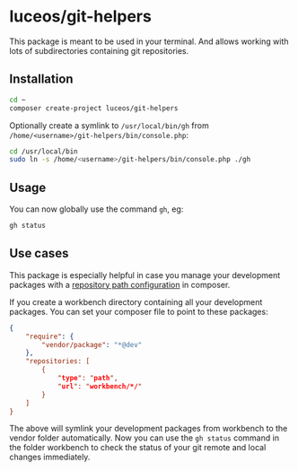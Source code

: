 # luceos/git-helpers

This package is meant to be used in your terminal. And allows
working with lots of subdirectories containing git repositories.

## Installation

```bash
cd ~
composer create-project luceos/git-helpers
```

Optionally create a symlink to `/usr/local/bin/gh` from `/home/<username>/git-helpers/bin/console.php`:

```bash
cd /usr/local/bin
sudo ln -s /home/<username>/git-helpers/bin/console.php ./gh
```
## Usage

You can now globally use the command `gh`, eg:

```bash
gh status
```

## Use cases

This package is especially helpful in case you manage your development packages
with a [repository path configuration](https://getcomposer.org/doc/05-repositories.md#path) in composer.

If you create a workbench directory containing all your development packages. You can
set your composer file to point to these packages:

```json
{
    "require": {
        "vendor/package": "*@dev"
    },
    "repositories: [
        {
            "type": "path",
            "url": "workbench/*/"
        }
    ]
}
```
The above will symlink your development packages from workbench to the vendor folder
automatically. Now you can use the `gh status` command in the folder workbench to 
check the status of your git remote and local changes immediately.